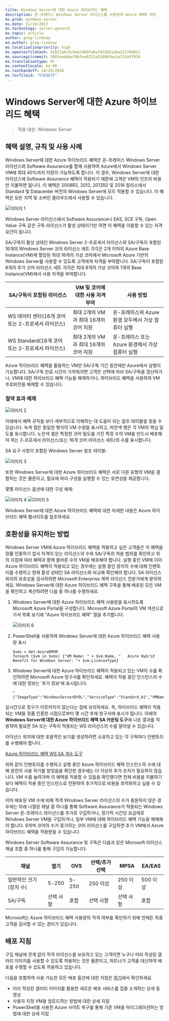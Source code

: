 ```yaml
---
title: Windows Server에 대한 Azure 하이브리드 혜택
description: 온-프레미스 Windows Server 라이선스를 사용하여 Azure VM에 저장
ms.prod: windows-server
ms.date: 11/10/2017
ms.technology: server-general
ms.topic: article
author: greg-lindsay
ms.author: greg-lindsay
ms.localizationpriority: high
ms.openlocfilehash: 62821abc6c9eec660fa6af832bb1aba151708021
ms.sourcegitcommit: 3883eebbba70bfea0221e510863ee1a724a5f926
ms.translationtype: HT
ms.contentlocale: ko-KR
ms.lasthandoff: 10/29/2018
ms.locfileid: "5783675"
---
```

# Windows Server에 대한 Azure 하이브리드 혜택

>적용 대상: Windows Server

## 혜택 설명, 규칙 및 사용 사례

Windows Server에 대한 Azure 하이브리드 혜택은 온-프레미스 Windows Server 라이선스와 Software Assurance를 함께 사용하여 Azure에서 Windows Server VM에 최대 40%까지 저장이 가능하도록 합니다.  이 경우, Windows Server에 대한 라이선스에 Software Assurance 혜택이 적용되기 때문에 고객은 VM의 인프라 비용만 지불하면 됩니다.  이 혜택은 2008R2, 2012, 2012R2 및 2016 릴리스에서 Standard 및 Datacenter 버전의 Windows Server에 모두 적용할 수 있습니다.  이 혜택은 모든 지역 및 소버린 클라우드에서 사용할 수 있습니다.


![이미지 1](media/ahb01.png)

Windows Server 라이선스에서 Software Assurance나 EAS, SCE 구독, Open Value 구독 같은 구독 라이선스가 활성 상태이기만 하면 이 혜택을 이용할 수 있는 자격 요건이 됩니다.  

SA/구독이 활성 상태인 Windows Server 2-프로세서 라이선스와 SA/구독이 포함된 16개의 Windows Server 코어 라이선스 세트 각각은 2개 이하의 Azure Base Instance(VM)에 할당된 최대 16개의 가상 코어에서 Microsoft Azure 기반의 Windows Server를 사용할 수 있도록 고객에게 자격을 부여합니다. SA/구독이 포함된 8개의 추가 코어 라이선스 세트 각각은 최대 8개의 가상 코어와 1개의 Base Instance(VM)에서 사용 자격을 부여합니다.

| SA/구독이 포함된 라이선스            | VM 및 코어에 대한 사용 자격 부여            | 사용 방법                                |
|-----------------------------------------|----------------------------------|-----------------------------------------------------|
| WS 데이터 센터(16개 코어 또는 2-프로세서 라이선스)  | 최대 2개의 VM과 최대 16개의 코어 지원 | 온-프레미스와 Azure 환경 모두에서 가상 컴퓨터 실행  |
| WS Standard(16개 코어 또는 2-프로세서 라이선스)    | 최대 2개의 VM과 최대 16개의 코어 지원 | 온-프레미스 또는 Azure 환경에서 가상 컴퓨터 실행 |

Azure 하이브리드 혜택을 활용하는 VM은 SA/구독 기간 동안에만 Azure에서 실행이 가능합니다. SA/구독 만료 시간이 가까워지면 고객은 선택에 따라 SA/구독을 갱신하거나, VM에 대한 하이브리드 혜택 기능을 해제하거나, 하이브리드 혜택을 사용하여 VM 프로비전을 해제할 수 있습니다. 

### 절약 효과 예제 

![이미지 2](media/ahb02.png)
 
아래에서 혜택 규칙을 보다 세부적으로 이해하는 데 도움이 되는 참조 테이블을 찾을 수 있습니다. 녹색 열은 동일한 형식의 VM 수량을 표시하고, 파란색 행은 각 VM의 핵심 밀도를 표시합니다. 노란색 셀은 특정한 코어 밀도를 가진 특정 수의 VM을 반드시 배포해야 하는 2-프로세서 라이선스(또는 16개 코어 라이선스 세트)의 수를 표시합니다. 

SA 요구 사항이 포함된 Windows Server 참조 테이블:

![이미지 3](media/ahb03.png)
 
또한 Windows Server에 대한 Azure 하이브리드 혜택은 서로 다른 유형의 VM을 결합하는 것은 물론이고, 필요에 따라 구성을 실행할 수 있는 유연성을 제공합니다.

몇몇 라이선스 옵션에 대한 구성 예제:

![이미지 4](media/ahb04.png)
![이미지 5](media/ahb05.png)

 
Windows Server에 대한 Azure 하이브리드 혜택에 대한 자세한 내용은 Azure 하이브리드 혜택 웹사이트를 참조하세요.

## 호환성을 유지하는 방법

Windows Server VM에 Azure 하이브리드 혜택을 적용하고 싶은 고객들은 이 혜택을 정품 인증하기 앞서 자격이 있는 라이선스의 수와 SA/구독의 적용 범위를 확인하고 위의 지침에 따라 혜택과 함께 올바른 수의 VM을 배포해야 합니다. 실행 중인 VM에 이미 Azure 하이브리드 혜택이 적용되고 있는 경우에는 실행 중인 장치의 수에 대해 인벤토리를 수행하고 현재 활성 상태인 SA 라이선스와 비교해 확인해야 합니다.  SA 라이선스 위치의 유효성을 검사하려면 Microsoft Enterprise 계약 라이선스 전문가에게 문의하세요.
Windows Server에 대한 Azure 하이브리드 혜택 구독을 통해 배포된 모든 VM을 확인하고 계산하려면 다음 중 하나를 수행하세요.

1. Windows Server에 대한 Azure 하이브리드 혜택 사용량을 표시하도록 Microsoft Azure Portal을 구성합니다. Microsoft Azure Portal의 VM 섹션으로 가서 목록 보기에 "Azure 하이브리드 혜택" 열을 추가합니다. 

    ![이미지 6](media/ahb06.png)

2.  PowerShell을 사용하여 Windows Server에 대한 Azure 하이브리드 혜택 사용량 표시

    ```
    $vms = Get-AzureRMVM 
    foreach ($vm in $vms) {"VM Name: " + $vm.Name, "   Azure Hybrid Benefit for Windows Server: "+ $vm.LicenseType}
    ```

3.  Windows Server에 대한 Azure 하이브리드 혜택이 적용되고 있는 VM의 수를 확인하려면 Microsoft Azure 청구서를 확인하세요. 혜택이 적용 중인 인스턴스의 수에 대한 정보는 ‘추가 정보’에 표시됩니다.

    ```
    "{"ImageType":"WindowsServerBYOL","ServiceType":"Standard_A1","VMName":"","UsageType":"ComputeHR"}" 
    ```

실시간으로 청구가 이루어지지 않는다는 점에 유의하세요. 즉, 하이브리드 혜택이 적용되는 VM을 정품 인증한 시점으로부터 몇 시간 후에 청구서에 표시가 됩니다.
아래의 **Windows Server에 대한 Azure 하이브리드 혜택 SA 카운팅 도구**에 나온 결과를 적용하여 필요한 SA 또는 구독이 적용되는 WS 라이선스의 수를 알아낼 수 있습니다.

라이선스 위치에 대한 포괄적인 보기를 생성하려면 소유하고 있는 각 구독마다 인벤토리를 수행해야 합니다.

[Azure 하이브리드 혜택 WS SA 개수 도구](http://download.microsoft.com/download/7/1/2/712FEFF0-155C-4ABF-96C0-CE4EC4DB0516/Azure_Hybrid_Benefit_Windows_Server_SA_Count_Tool.xlsx)

위와 같이 인벤토리를 수행하고 실행 중인 Azure 하이브리드 혜택 인스턴스의 수에 대해 완전히 사용 허가를 받았음을 확인한 경우에는 더 이상의 추가 조치가 필요하지 않습니다. VM 수를 늘려가며 이 혜택을 적용할 수 있음을 확인했다면 전체 비용을 지불하기 보다 혜택이 적용 중인 인스턴스로 전환하여 추가적으로 비용을 최적화하고 싶을 수 있습니다.

이미 배포된 VM 수에 비해 적격 Windows Server 라이선스의 수가 충분하지 않은 경우에는 아래 나열된 채널 중 하나를 통해 Software Assurance가 적용되는 Windows Server 온-프레미스 라이선스를 추가로 구입하거나, 정기적 시간당 요금제로 Windows Server VM을 구입하거나, 일부 VM에 대해 하이브리드 혜택 기능을 해제해야 합니다. 8개씩 코어의 수가 증가하는 코어 라이선스를 구입하면 추가 VM에서 Azure 하이브리드 혜택을 적용받을 수 있습니다. 

Windows Server Software Assurance 및 구독은 다음과 같은 Microsoft 라이선스 채널 조합 중 하나를 통해 구입이 가능합니다.

| 채널                      | 열기     | OVS      | 선택/추가 선택  | MPSA       | EA/EAS   |
|------------------------------|----------|----------|-----------------------|-----------|----------|
| 일반적인 크기(장치 수)  | 5-250    | 5-250    | 250 이상                  | 250 이상      | 500 이상     |
| SA/구독            | 선택 사항 | 포함 | 선택 사항              | 선택 사항  | 포함 |

Microsoft는 Azure 하이브리드 혜택 사용량의 적격 여부를 확인하기 위해 언제든 최종 고객을 감사할 수 있는 권리가 있습니다. 

## 배포 지침 

구입 채널에 관계 없이 적격 라이선스를 보유하고 있는 고객이면 누구나 미리 작성된 갤러리 이미지를 사용할 수 있도록 허용하는 것은 물론이고, 파트너가 고객을 대신하여 배포를 수행할 수 있도록 허용하고 있습니다. 

다음을 포함하여 사용 가능한 모든 배포 옵션에 대한 지침은 [여기](https://azure.microsoft.com/pricing/hybrid-use-benefit/)에서 확인하세요. 
-   미리 작성된 갤러리 이미지를 활용한 새로운 배포 서비스를 집중 소개하는 상세 동영상
-   사용자 지정 VM을 업로드하는 방법에 대한 상세 지침 
-   PowerShell을 사용한 Azure 사이트 복구를 통해 기존 VM을 마이그레이션하는 방법에 대한 상세 지침 
